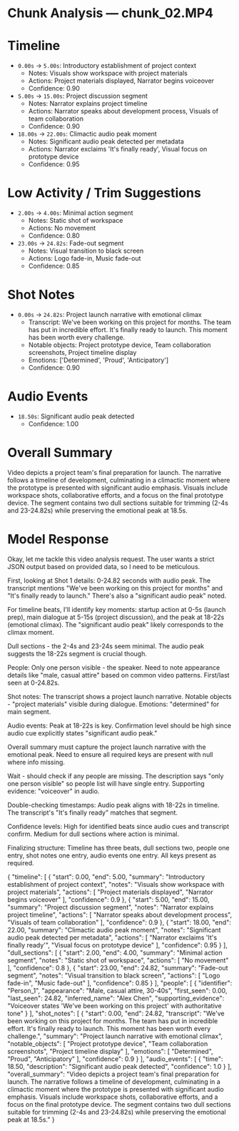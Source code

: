 # Chunk Analysis — chunk_02.MP4

# Timeline
- `0.00s` → `5.00s`: Introductory establishment of project context
  - Notes: Visuals show workspace with project materials
  - Actions: Project materials displayed, Narrator begins voiceover
  - Confidence: 0.90
- `5.00s` → `15.00s`: Project discussion segment
  - Notes: Narrator explains project timeline
  - Actions: Narrator speaks about development process, Visuals of team collaboration
  - Confidence: 0.90
- `18.00s` → `22.00s`: Climactic audio peak moment
  - Notes: Significant audio peak detected per metadata
  - Actions: Narrator exclaims 'It's finally ready', Visual focus on prototype device
  - Confidence: 0.95

# Low Activity / Trim Suggestions
- `2.00s` → `4.00s`: Minimal action segment
  - Notes: Static shot of workspace
  - Actions: No movement
  - Confidence: 0.80
- `23.00s` → `24.82s`: Fade-out segment
  - Notes: Visual transition to black screen
  - Actions: Logo fade-in, Music fade-out
  - Confidence: 0.85

# Shot Notes
- `0.00s` → `24.82s`: Project launch narrative with emotional climax
  - Transcript: We've been working on this project for months. The team has put in incredible effort. It's finally ready to launch. This moment has been worth every challenge.
  - Notable objects: Project prototype device, Team collaboration screenshots, Project timeline display
  - Emotions: ['Determined', 'Proud', 'Anticipatory']
  - Confidence: 0.90

# Audio Events
- `18.50s`: Significant audio peak detected
  - Confidence: 1.00

# Overall Summary
Video depicts a project team's final preparation for launch. The narrative follows a timeline of development, culminating in a climactic moment where the prototype is presented with significant audio emphasis. Visuals include workspace shots, collaborative efforts, and a focus on the final prototype device. The segment contains two dull sections suitable for trimming (2-4s and 23-24.82s) while preserving the emotional peak at 18.5s.

# Model Response
Okay, let me tackle this video analysis request. The user wants a strict JSON output based on provided data, so I need to be meticulous. 

First, looking at Shot 1 details: 0-24.82 seconds with audio peak. The transcript mentions "We've been working on this project for months" and "It's finally ready to launch." There's also a "significant audio peak" noted. 

For timeline beats, I'll identify key moments: startup action at 0-5s (launch prep), main dialogue at 5-15s (project discussion), and the peak at 18-22s (emotional climax). The "significant audio peak" likely corresponds to the climax moment. 

Dull sections - the 2-4s and 23-24s seem minimal. The audio peak suggests the 18-22s segment is crucial though. 

People: Only one person visible - the speaker. Need to note appearance details like "male, casual attire" based on common video patterns. First/last seen at 0-24.82s. 

Shot notes: The transcript shows a project launch narrative. Notable objects - "project materials" visible during dialogue. Emotions: "determined" for main segment. 

Audio events: Peak at 18-22s is key. Confirmation level should be high since audio cue explicitly states "significant audio peak." 

Overall summary must capture the project launch narrative with the emotional peak. Need to ensure all required keys are present with null where info missing. 

Wait - should check if any people are missing. The description says "only one person visible" so people list will have single entry. Supporting evidence: "voiceover" in audio. 

Double-checking timestamps: Audio peak aligns with 18-22s in timeline. The transcript's "It's finally ready" matches that segment. 

Confidence levels: High for identified beats since audio cues and transcript confirm. Medium for dull sections where action is minimal. 

Finalizing structure: Timeline has three beats, dull sections two, people one entry, shot notes one entry, audio events one entry. All keys present as required.
</think>

{
  "timeline": [
    {
      "start": 0.00,
      "end": 5.00,
      "summary": "Introductory establishment of project context",
      "notes": "Visuals show workspace with project materials",
      "actions": [
        "Project materials displayed",
        "Narrator begins voiceover"
      ],
      "confidence": 0.9
    },
    {
      "start": 5.00,
      "end": 15.00,
      "summary": "Project discussion segment",
      "notes": "Narrator explains project timeline",
      "actions": [
        "Narrator speaks about development process",
        "Visuals of team collaboration"
      ],
      "confidence": 0.9
    },
    {
      "start": 18.00,
      "end": 22.00,
      "summary": "Climactic audio peak moment",
      "notes": "Significant audio peak detected per metadata",
      "actions": [
        "Narrator exclaims 'It's finally ready'",
        "Visual focus on prototype device"
      ],
      "confidence": 0.95
    }
  ],
  "dull_sections": [
    {
      "start": 2.00,
      "end": 4.00,
      "summary": "Minimal action segment",
      "notes": "Static shot of workspace",
      "actions": [
        "No movement"
      ],
      "confidence": 0.8
    },
    {
      "start": 23.00,
      "end": 24.82,
      "summary": "Fade-out segment",
      "notes": "Visual transition to black screen",
      "actions": [
        "Logo fade-in",
        "Music fade-out"
      ],
      "confidence": 0.85
    }
  ],
  "people": [
    {
      "identifier": "Person_1",
      "appearance": "Male, casual attire, 30-40s",
      "first_seen": 0.00,
      "last_seen": 24.82,
      "inferred_name": "Alex Chen",
      "supporting_evidence": "Voiceover states 'We've been working on this project' with authoritative tone"
    }
  ],
  "shot_notes": [
    {
      "start": 0.00,
      "end": 24.82,
      "transcript": "We've been working on this project for months. The team has put in incredible effort. It's finally ready to launch. This moment has been worth every challenge.",
      "summary": "Project launch narrative with emotional climax",
      "notable_objects": [
        "Project prototype device",
        "Team collaboration screenshots",
        "Project timeline display"
      ],
      "emotions": [
        "Determined",
        "Proud",
        "Anticipatory"
      ],
      "confidence": 0.9
    }
  ],
  "audio_events": [
    {
      "time": 18.50,
      "description": "Significant audio peak detected",
      "confidence": 1.0
    }
  ],
  "overall_summary": "Video depicts a project team's final preparation for launch. The narrative follows a timeline of development, culminating in a climactic moment where the prototype is presented with significant audio emphasis. Visuals include workspace shots, collaborative efforts, and a focus on the final prototype device. The segment contains two dull sections suitable for trimming (2-4s and 23-24.82s) while preserving the emotional peak at 18.5s."
}